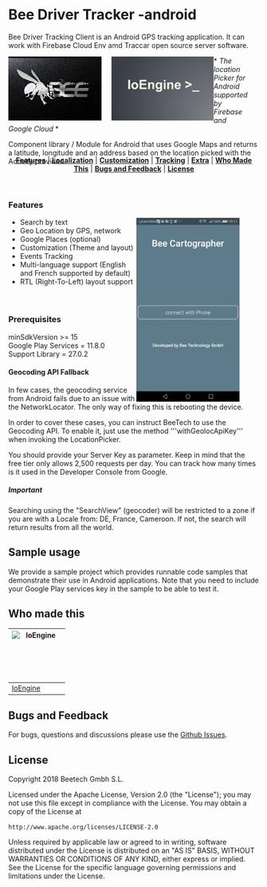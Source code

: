 # Bee Driver Tracker -android
Bee Driver Tracking Client is an Android GPS tracking application. 
It can work with Firebase Cloud Env amd Traccar open source server software.


<img src="media/bee_black.png" align="left" height="128px" />
<img align="left" width="0" height="128px" hspace="10" />

<img src="media/Ioengine.jpg" align="left" height="128px" />
<img align="right" width="0" height="128px" hspace="10" />

<div style="display:block; height: 168px;">
* <i>The location Picker for Android supported by Firebase and Google Cloud</i> *


Component library  / Module for Android that uses Google Maps and returns a latitude, longitude and an address based on the location picked with the Activity provided.
</div>

<br/>
<p align="center">
<b><a href="#features">Features</a></b>
|
<b><a href="#localization">Localization</a></b>
|
<b><a href="#customization">Customization</a></b>
|
<b><a href="#tracking">Tracking</a></b>
|
<b><a href="#extra">Extra</a></b>
|
<b><a href="#who-made-this">Who Made This</a></b>
|
<b><a href="#bugs-and-feedback">Bugs and Feedback</a></b>
|
<b><a href="#license">License</a></b>
</p>
<br/>

### Features

<img align="right" width="0" height="368px" hspace="20"/>
<img src="media/app.gif" height="368px" align="right" />

* Search by text
* Geo Location by GPS, network
* Google Places (optional)
* Customization (Theme and layout)
* Events Tracking
* Multi-language support (English and French supported by default)
* RTL (Right-To-Left) layout support
<br><br><br>


### Prerequisites

minSdkVersion >= 15<br/>
Google Play Services = 11.8.0<br/>
Support Library = 27.0.2


#### Geocoding API Fallback

In few cases, the geocoding service from Android fails due to an issue with the NetworkLocator. The only way of fixing this is rebooting the device.

In order to cover these cases, you can instruct BeeTech to use the Geocoding API. To enable it, just use the method '''withGeolocApiKey''' when invoking the LocationPicker.

You should provide your Server Key as parameter. Keep in mind that the free tier only allows 2,500 requests per day. You can track how many times is it used in the Developer Console from Google. 


##### Important

Searching using the "SearchView" (geocoder) will be restricted to a zone if you are with a Locale from: DE, France, Cameroon. If not, the search will return results from all the world.


Sample usage
------------

We provide a sample project which provides runnable code samples that demonstrate their use in Android applications.
Note that you need to include your Google Play services key in the sample to be able to test it.


Who made this
--------------

| <a href="https://github.com/IoEngine"><img src="https://avatars0.githubusercontent.com/u/8148309?s=400&u=a293f76a0d32dcda91fcccfbea34b9c61c6ac792&v=4" alt="IoEngine" align="left" height="100" width="100" /></a>
|---
| [IoEngine](https://github.com/IoEngine)



Bugs and Feedback
-----------------

For bugs, questions and discussions please use the [Github Issues](https://github.com/chichikolon/Cartographe_Moonlight/issues).


License
-------

Copyright 2018 Beetech Gmbh S.L.

Licensed under the Apache License, Version 2.0 (the "License");
you may not use this file except in compliance with the License.
You may obtain a copy of the License at

    http://www.apache.org/licenses/LICENSE-2.0

Unless required by applicable law or agreed to in writing, software
distributed under the License is distributed on an "AS IS" BASIS,
WITHOUT WARRANTIES OR CONDITIONS OF ANY KIND, either express or implied.
See the License for the specific language governing permissions and
limitations under the License.
